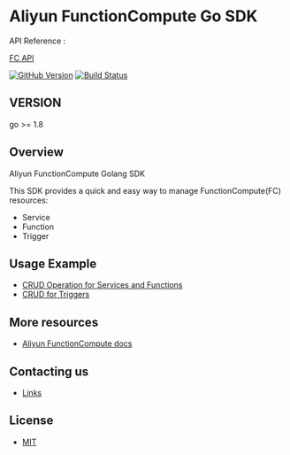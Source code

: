 Aliyun FunctionCompute Go SDK
===

API Reference :

[FC API](https://help.aliyun.com/document_detail/52877.html)

[![GitHub Version](https://badge.fury.io/gh/aliyun%2Ffc-go-sdk.svg)](https://badge.fury.io/gh/aliyun%2Ffc-go-sdk)
[![Build Status](https://travis-ci.org/aliyun/fc-go-sdk.svg?branch=master)](https://travis-ci.org/rsonghuster/test-travis)
<!-- [![Coverage Status](https://coveralls.io/repos/github/aliyun/fc-go-sdk/badge.svg?branch=master&foo=bar)](https://coveralls.io/github/aliyun/fc-go-sdk?branch=master&foo=bar) -->

VERSION
---
go >= 1.8

Overview
---
Aliyun FunctionCompute Golang SDK

This SDK provides a quick and easy way to manage FunctionCompute(FC) resources:
- Service
- Function
- Trigger

Usage Example
---

- [CRUD Operation for Services and Functions](/samples/sample.go)
- [CRUD for Triggers](/samples/trigger.go)

More resources
---
- [Aliyun FunctionCompute docs](https://help.aliyun.com/product/50980.html)

Contacting us
---
- [Links](https://help.aliyun.com/document_detail/53087.html)

License
---
- [MIT](https://github.com/aliyun/fc-python-sdk/blob/master/LICENSE)
